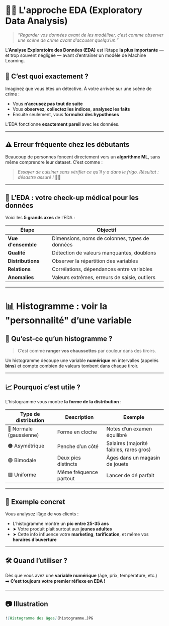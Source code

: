 
# 🕵️‍♀️ L'approche EDA (Exploratory Data Analysis)

> *“Regarder vos données avant de les modéliser, c’est comme observer une scène de crime avant d’accuser quelqu’un.”*

L’**Analyse Exploratoire des Données (EDA)** est l’étape **la plus importante** — et trop souvent négligée — avant d’entraîner un modèle de Machine Learning.

## 📌 C’est quoi exactement ?

Imaginez que vous êtes un détective. À votre arrivée sur une scène de crime :
- Vous **n’accusez pas tout de suite**
- Vous **observez**, **collectez les indices**, **analysez les faits**
- Ensuite seulement, vous **formulez des hypothèses**

L’EDA fonctionne **exactement pareil** avec les données.

---

## ⚠️ Erreur fréquente chez les débutants

Beaucoup de personnes foncent directement vers un **algorithme ML**, sans même comprendre leur dataset. C’est comme :

> *Essayer de cuisiner sans vérifier ce qu’il y a dans le frigo. Résultat : désastre assuré !* 🍳❌

---

## 🧪 L’EDA : votre check-up médical pour les données

Voici les **5 grands axes** de l’EDA :

| Étape               | Objectif                                                   |
|---------------------|------------------------------------------------------------|
| **Vue d'ensemble**  | Dimensions, noms de colonnes, types de données             |
| **Qualité**         | Détection de valeurs manquantes, doublons                  |
| **Distributions**   | Observer la répartition des variables                      |
| **Relations**       | Corrélations, dépendances entre variables                  |
| **Anomalies**       | Valeurs extrêmes, erreurs de saisie, outliers              |

---

# 📊 Histogramme : voir la "personnalité" d’une variable

## 🧺 Qu’est-ce qu’un histogramme ?

> C’est comme **ranger vos chaussettes** par couleur dans des tiroirs.

Un histogramme découpe une variable **numérique** en intervalles (appelés **bins**) et compte combien de valeurs tombent dans chaque tiroir.

---

## 📈 Pourquoi c’est utile ?

L’histogramme vous montre **la forme de la distribution** :

| Type de distribution       | Description                                           | Exemple                                |
|----------------------------|-------------------------------------------------------|----------------------------------------|
| 📘 Normale (gaussienne)     | Forme en cloche                                       | Notes d’un examen équilibré            |
| 🟠 Asymétrique              | Penche d’un côté                                      | Salaires (majorité faibles, rares gros)|
| 🟣 Bimodale                | Deux pics distincts                                   | Âges dans un magasin de jouets         |
| 🟩 Uniforme                | Même fréquence partout                                | Lancer de dé parfait                   |

---

## 📌 Exemple concret

Vous analysez l’âge de vos clients :

- L’histogramme montre un **pic entre 25-35 ans**
- ➤ Votre produit plaît surtout aux **jeunes adultes**
- ➤ Cette info influence votre **marketing**, **tarification**, et même vos **horaires d’ouverture**

---

## 🛠️ Quand l’utiliser ?

Dès que vous avez une **variable numérique** (âge, prix, température, etc.)  
➡️ **C’est toujours votre premier réflexe en EDA !**

---

## 📷 Illustration

```markdown
![Histogramme des âges](histogramme.JPG
```
